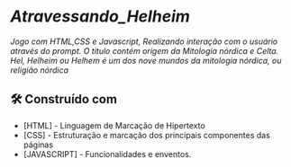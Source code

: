 
# *Atravessando_Helheim*
*Jogo com HTML,CSS e   Javascript, Realizando interação com o usuário através do prompt.* 
*O titulo contém origem da Mitologia nórdica e Celta.* 
*Hel, Helheim ou Helhem é um dos nove mundos da mitologia nórdica, ou religião nórdica*

## 🛠️ Construído com
* [HTML] - Linguagem de Marcação de Hipertexto
* [CSS] - Estruturação e marcação dos principais componentes das páginas
* [JAVASCRIPT] - Funcionalidades e enventos. 
 
